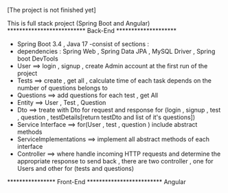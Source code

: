 [The project is not finished yet]

This is full stack project (Spring Boot and Angular)
************************** Back-End ******************** 
- Spring Boot 3.4  , Java 17
-consist of sections :
- dependencies : Spring Web , Spring Data JPA , MySQL Driver , Spring boot DevTools 
- User ==> login , signup , create Admin account at the first run of the project
- Tests ==> create , get all , calculate time of each task depends on the number of questions belongs to
- Questions ==> add questions for each test , get All
- Entity ==> User , Test , Question
- Dto ==> treate with Dto for request and response for (login , signup , test , question , testDetails[return testDto and list of it's questions])
- Service Interface ==> for(User , test , question ) include abstract methods 
- ServiceImplementations ==> implement all abstract methods of each interface
- Controller ==> where handle incoming HTTP requests and determine the appropriate response to send back , there are two controller , one for Users and other for (tests and questions)



**************** Front-End *************************
Angular 
